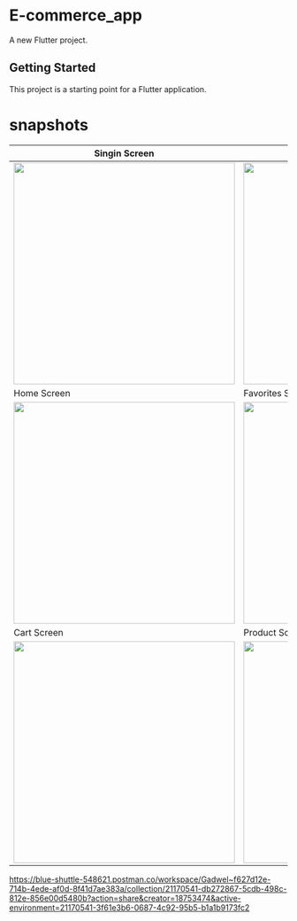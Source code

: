# E-commerce_app

A new Flutter project.

## Getting Started

This project is a starting point for a Flutter application.

# snapshots 

| Singin Screen | SignUp Screen |
|------|-------|
|<img src = "https://github.com/MohamedElshalkany/E-commerce_app/assets/127790953/6f46458a-e2d1-42d1-9716-ba278fe83ae9" width = "400">|<img src = "https://github.com/MohamedElshalkany/E-commerce_app/assets/127790953/fd9eeb1f-f403-4ff0-90f2-4e2ad635634d" width = "400">|
| Home Screen | Favorites Screen |
|<img src="https://github.com/MohamedElshalkany/E-commerce_app/assets/127790953/a208a8c0-9680-4208-a42d-3f58c186711f" width="400">|<img src="https://github.com/MohamedElshalkany/E-commerce_app/assets/127790953/b1698053-9df8-4849-b480-87db95ac0c84" width="400">|
| Cart Screen | Product Screen |
|<img src="https://github.com/MohamedElshalkany/E-commerce_app/assets/127790953/08e724f7-bcce-4706-9071-795d2c2afbc0" width="400">|<img src="https://github.com/MohamedElshalkany/E-commerce_app/assets/127790953/fbc21c03-78e6-4b4f-badf-57c5ba06478d" width="400">|


https://blue-shuttle-548621.postman.co/workspace/Gadwel~f627d12e-714b-4ede-af0d-8f41d7ae383a/collection/21170541-db272867-5cdb-498c-812e-856e00d5480b?action=share&creator=18753474&active-environment=21170541-3f61e3b6-0687-4c92-95b5-b1a1b9173fc2
